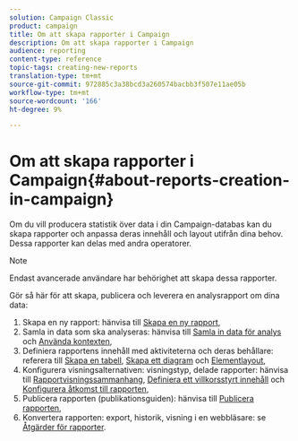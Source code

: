 ```yaml
---
solution: Campaign Classic
product: campaign
title: Om att skapa rapporter i Campaign
description: Om att skapa rapporter i Campaign
audience: reporting
content-type: reference
topic-tags: creating-new-reports
translation-type: tm+mt
source-git-commit: 972885c3a38bcd3a260574bacbb3f507e11ae05b
workflow-type: tm+mt
source-wordcount: '166'
ht-degree: 9%

---
```



# Om att skapa rapporter i Campaign{#about-reports-creation-in-campaign}

Om du vill producera statistik över data i din Campaign-databas kan du skapa rapporter och anpassa deras innehåll och layout utifrån dina behov. Dessa rapporter kan delas med andra operatorer.

>[!NOTE]
>
>Endast avancerade användare har behörighet att skapa dessa rapporter.

Gör så här för att skapa, publicera och leverera en analysrapport om dina data:

1. Skapa en ny rapport: hänvisa till [Skapa en ny rapport](../../reporting/using/creating-a-new-report.md),
1. Samla in data som ska analyseras: hänvisa till [Samla in data för analys](../../reporting/using/collecting-data-to-analyze.md) och [Använda kontexten](../../reporting/using/using-the-context.md),
1. Definiera rapportens innehåll med aktiviteterna och deras behållare: referera till [Skapa en tabell](../../reporting/using/creating-a-table.md), [Skapa ett diagram](../../reporting/using/creating-a-chart.md) och [Elementlayout](../../reporting/using/element-layout.md),
1. Konfigurera visningsalternativen: visningstyp, delade rapporter: hänvisa till [Rapportvisningssammanhang](../../reporting/using/configuring-access-to-the-report.md#report-display-context), [Definiera ett villkorsstyrt innehåll](../../reporting/using/defining-a-conditional-content.md) och [Konfigurera åtkomst till rapporten](../../reporting/using/configuring-access-to-the-report.md),
1. Publicera rapporten (publikationsguiden): hänvisa till [Publicera rapporten](../../reporting/using/configuring-access-to-the-report.md#publishing-the-report),
1. Konvertera rapporten: export, historik, visning i en webbläsare: se [Åtgärder för rapporter](../../reporting/using/actions-on-reports.md).


